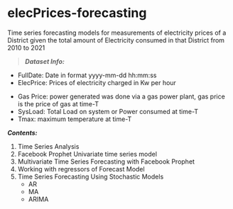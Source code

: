 # elecPrices-forecasting
Time series forecasting models for measurements of electricity prices  of a District given the total amount of Electricity consumed in that District from 2010 to 2021

> ***Dataset Info:***
* FullDate: Date in format yyyy-mm-dd  hh:mm:ss
* ElecPrice: Prices of electricity charged in Kw per hour
- Gas Price: power generated was done via a gas power plant, gas price is the price of gas at time-T
- SysLoad: Total Load on system or Power consumed at time-T 
- Tmax: maximum temperature at time-T

***Contents:***
1. Time Series Analysis
2. Facebook Prophet Univariate time series model
3. Multivariate Time Series Forecasting with Facebook Prophet
4. Working with regressors of Forecast Model
5. Time Series Forecasting Using Stochastic Models
   - AR
   - MA
   - ARIMA
